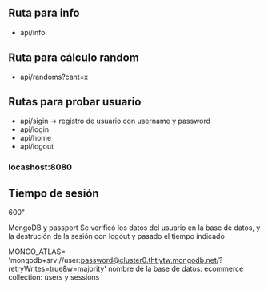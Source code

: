 ## Ruta para info
- api/info 

## Ruta para cálculo random
- api/randoms?cant=x


## Rutas para probar usuario
- api/sigin -> registro de usuario con username y password
- api/login 
- api/home 
- api/logout 

### locashost:8080

## Tiempo de sesión
600"

MongoDB y passport
Se verificó los datos del usuario en la base de datos, y la destrución de la sesión con logout y pasado el tiempo indicado


MONGO_ATLAS= 'mongodb+srv://user:password@cluster0.thtiytw.mongodb.net/?retryWrites=true&w=majority'
nombre de la base de datos: ecommerce collection: users y sessions